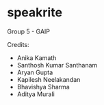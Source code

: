 # speakrite
Group 5 - GAIP

Credits: 
- Anika Kamath
- Santhosh Kumar Santhanam
- Aryan Gupta
- Kapilesh Neelakandan
- Bhavishya Sharma
- Aditya Murali
